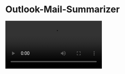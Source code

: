 # Outlook-Mail-Summarizer
<video controls>
  <source src="screencast.webm" type="video/webm">
  Your browser does not support the video tag.
</video>
